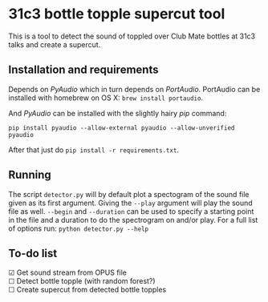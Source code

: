 31c3 bottle topple supercut tool
================================
This is a tool to detect the sound of toppled over Club Mate bottles at 31c3
talks and create a supercut.

Installation and requirements
-----------------------------
Depends on _PyAudio_ which in turn depends on _PortAudio_.
PortAudio can be installed with homebrew on OS X: `brew install portaudio`.

And _PyAudio_ can be installed with the slightly hairy _pip_ command:

    pip install pyaudio --allow-external pyaudio --allow-unverified pyaudio

After that just do `pip install -r requirements.txt`.

Running
-------
The script `detector.py` will by default plot a spectogram of the sound file
given as its first argument. Giving the `--play` argument will play the sound
file as well. `--begin` and `--duration` can be used to specify a starting point
in the file and a duration to do the spectrogram on and/or play.
For a full list of options run: `python detector.py --help`

To-do list
----------
☑ Get sound stream from OPUS file  
☐ Detect bottle topple (with random forest?)  
☐ Create supercut from detected bottle topples  
